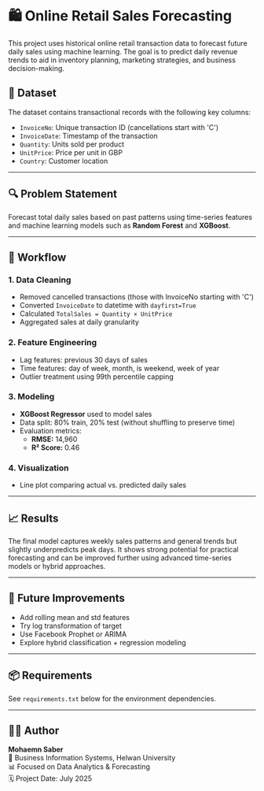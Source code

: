 # 🛍️ Online Retail Sales Forecasting

This project uses historical online retail transaction data to forecast future daily sales using machine learning. The goal is to predict daily revenue trends to aid in inventory planning, marketing strategies, and business decision-making.

## 📁 Dataset
The dataset contains transactional records with the following key columns:
- `InvoiceNo`: Unique transaction ID (cancellations start with 'C')
- `InvoiceDate`: Timestamp of the transaction
- `Quantity`: Units sold per product
- `UnitPrice`: Price per unit in GBP
- `Country`: Customer location

---

## 🔍 Problem Statement
Forecast total daily sales based on past patterns using time-series features and machine learning models such as **Random Forest** and **XGBoost**.

---

## 🧪 Workflow

### 1. **Data Cleaning**
- Removed cancelled transactions (those with InvoiceNo starting with 'C')
- Converted `InvoiceDate` to datetime with `dayfirst=True`
- Calculated `TotalSales = Quantity × UnitPrice`
- Aggregated sales at daily granularity

### 2. **Feature Engineering**
- Lag features: previous 30 days of sales
- Time features: day of week, month, is weekend, week of year
- Outlier treatment using 99th percentile capping

### 3. **Modeling**
- **XGBoost Regressor** used to model sales
- Data split: 80% train, 20% test (without shuffling to preserve time)
- Evaluation metrics:
  - **RMSE:** 14,960
  - **R² Score:** 0.46

### 4. **Visualization**
- Line plot comparing actual vs. predicted daily sales

---

## 📈 Results

The final model captures weekly sales patterns and general trends but slightly underpredicts peak days. It shows strong potential for practical forecasting and can be improved further using advanced time-series models or hybrid approaches.

---

## 🔧 Future Improvements
- Add rolling mean and std features
- Try log transformation of target
- Use Facebook Prophet or ARIMA
- Explore hybrid classification + regression modeling

---

## 📦 Requirements

See `requirements.txt` below for the environment dependencies.

---

## 👨‍💻 Author

**Mohaemn Saber**  
📍 Business Information Systems, Helwan University  
📊 Focused on Data Analytics & Forecasting  
🗓️ Project Date: July 2025

